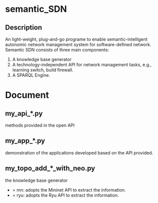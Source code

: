 # semantic_SDN
## Description
An light-weight, plug-and-go programe to enable semantic-intelligent autonomic network management system for software-defined network. 
Semantic SDN consists of three main components:
1. A knowledge base generator
2. A technology-independent API for network management tasks, e.g., learning switch, build firewall.
3. A SPARQL Engine.

# Document
## my_api_*.py 
methods provided in the open API
## my_app_*.py
demonstration of the applications developed based on the API provided. 
## my_topo_add_*_with_neo.py
the knowledge base generator 
* = mn: adopts the Mininet API to extract the information.
* = ryu: adopts the Ryu API to extract the information.
